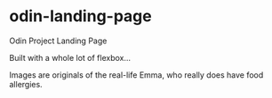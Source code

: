 # odin-landing-page
Odin Project Landing Page

Built with a whole lot of flexbox...

Images are originals of the real-life Emma, who really does have food allergies. 